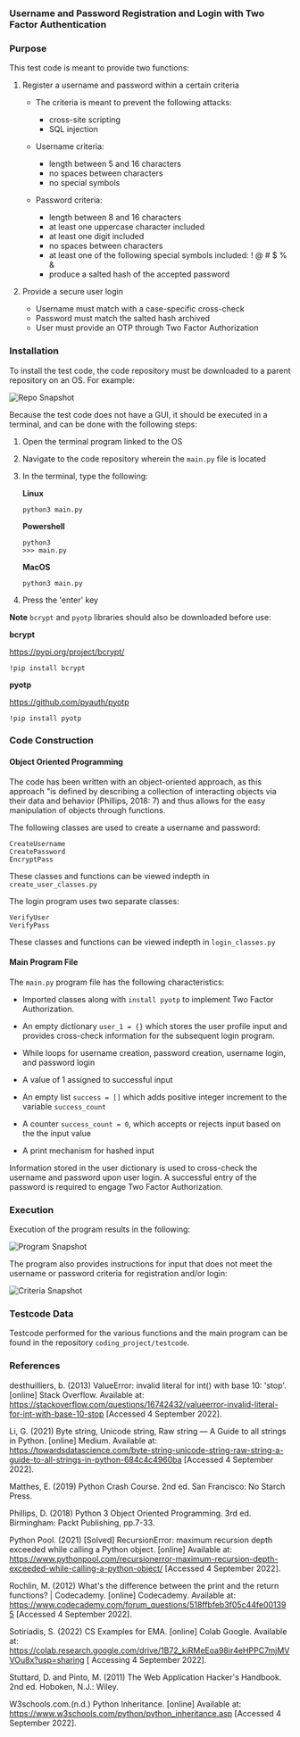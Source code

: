### Username and Password Registration and Login with Two Factor Authentication

### Purpose

This test code is meant to provide two functions:

1. Register a username and password within a certain criteria 
    - The criteria is meant to prevent the following attacks:
        - cross-site scripting
        - SQL injection

    - Username criteria:
        - length between 5 and 16 characters
        - no spaces between characters
        - no special symbols

    - Password criteria:
        - length between 8 and 16 characters
        - at least one uppercase character included
        - at least one digit included
        - no spaces between characters
        - at least one of the following special symbols included: ! @ # $ % &
        - produce a salted hash of the accepted password

2. Provide a secure user login
    - Username must match with a case-specific cross-check
    - Password must match the salted hash archived
    - User must provide an OTP through Two Factor Authorization

### Installation

To install the test code, the code repository must be downloaded to a parent repository on an OS. For example:

![Repo Snapshot](readme_images/repo_snapshot.png)

Because the test code does not have a GUI, it should be executed in a terminal, and can be done with the following steps:

1. Open the terminal program linked to the OS
2. Navigate to the code repository wherein the `main.py` file is located
3. In the terminal, type the following:
    
    **Linux**
    
    `python3 main.py`
    
    **Powershell**
    
    ```
    python3
    >>> main.py
    ```
    
    **MacOS**
    
    `python3 main.py`

4. Press the 'enter' key

**Note** `bcrypt` and `pyotp` libraries should also be downloaded before use:

**bcrypt**

https://pypi.org/project/bcrypt/

`!pip install bcrypt`

**pyotp**

https://github.com/pyauth/pyotp

`!pip install pyotp`

### Code Construction

#### Object Oriented Programming

The code has been written with an object-oriented approach, as this approach "is defined by describing a collection of interacting objects via their data and behavior (Phillips, 2018: 7) and thus allows for the easy manipulation of objects through functions.

The following classes are used to create a username and password:

    CreateUsername
    CreatePassword
    EncryptPass

These classes and functions can be viewed indepth in `create_user_classes.py`

The login program uses two separate classes:

    VerifyUser
    VerifyPass

These classes and functions can be viewed indepth in `login_classes.py`

#### Main Program File

The `main.py` program file has the following characteristics:

- Imported classes along with `install pyotp` to implement Two Factor Authorization.

 - An empty dictionary `user_1 = {}` which stores the user profile input and provides cross-check information for the subsequent login program.

- While loops for username creation, password creation, username login, and password login

- A value of 1 assigned to successful input

- An empty list `success = []` which adds  positive integer increment to the variable `success_count`

- A counter `success_count = 0`, which accepts or rejects input based on the the input value

- A print mechanism for hashed input

Information stored in the user dictionary is used to cross-check the username and password upon user login. A successful entry of the password is required to engage Two Factor Authorization.

### Execution

Execution of the program results in the following:

![Program Snapshot](readme_images/program_snapshot.png)

The program also provides instructions for input that does not meet the username or password criteria for registration and/or login:

![Criteria Snapshot](readme_images/criteria_snapshot.png)

### Testcode Data

Testcode performed for the various functions and the main program can be found in the repository `coding_project/testcode`.


### References

desthuilliers, b. (2013) ValueError: invalid literal for int() with base 10: 'stop'. [online] Stack Overflow. Available at: https://stackoverflow.com/questions/16742432/valueerror-invalid-literal-for-int-with-base-10-stop [Accessed 4 September 2022].

Li, G. (2021) Byte string, Unicode string, Raw string — A Guide to all strings in Python. [online] Medium. Available at: https://towardsdatascience.com/byte-string-unicode-string-raw-string-a-guide-to-all-strings-in-python-684c4c4960ba [Accessed 4 September 2022].

Matthes, E. (2019) Python Crash Course. 2nd ed. San Francisco: No Starch Press.

Phillips, D. (2018) Python 3 Object Oriented Programming. 3rd ed. Birmingham: Packt Publishing, pp.7-33.

Python Pool. (2021) [Solved] RecursionError: maximum recursion depth exceeded while calling a Python object. [online] Available at: https://www.pythonpool.com/recursionerror-maximum-recursion-depth-exceeded-while-calling-a-python-object/ [Accessed 4 September 2022].

Rochlin, M. (2012) What's the difference between the print and the return functions? | Codecademy. [online] Codecademy. Available at: https://www.codecademy.com/forum_questions/518ffbfeb3f05c44fe001395 [Accessed 4 September 2022].

Sotiriadis, S. (2022) CS Examples for EMA. [online] Colab Google. Available at: https://colab.research.google.com/drive/1B72_kiRMeEoa98ir4eHPPC7mjMVVOu8x?usp=sharing [ Accessing 4 September 2022].

Stuttard, D. and Pinto, M. (2011) The Web Application Hacker's Handbook. 2nd ed. Hoboken, N.J.: Wiley.

W3schools.com.(n.d.) Python Inheritance. [online] Available at: https://www.w3schools.com/python/python_inheritance.asp [Accessed 4 September 2022].

